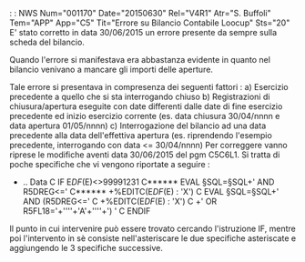  :  : NWS Num="001170" Date="20150630" Rel="V4R1" Atr="S. Buffoli" Tem="APP" App="C5" Tit="Errore su Bilancio Contabile Loocup" Sts="20"
E' stato corretto in data 30/06/2015 un errore presente da sempre sulla scheda del bilancio.

Quando l'errore si manifestava era abbastanza evidente in quanto nel bilancio venivano a mancare gli importi delle aperture.

Tale errore si presentava in compresenza dei seguenti fattori : 
a) Esercizio precedente a quello che si sta interrogando chiuso
b) Registrazioni di chiusura/apertura eseguite con date differenti dalle date di fine esercizio precedente ed inizio esercizio corrente (es. data chiusura 30/04/nnnn e data apertura 01/05/nnnn) c) Interrogazione del bilancio ad una data precedente alla data dell'effettiva apertura (es. riprendendo l'esempio precedente, interrogando con data <= 30/04/nnnn) 
Per correggere vanno riprese le modifiche aventi data 30/06/2015 del pgm C5C6L1. Si tratta di poche
specifiche che vi vengono riportate a seguire : 

 * .. Data
C                   IF        E$DF($E)<>99991231
C******             EVAL      §SQL=§SQL+' AND R5DREG<='
C******                       +%EDITC(E$DF($E) : 'X')
C                   EVAL      §SQL=§SQL+' AND (R5DREG<='
C                             +%EDITC(E$DF($E) : 'X')
C                             +' OR R5FL18='+''''+'A'+''''+') '
C                   ENDIF

Il punto in cui intervenire può essere trovato cercando l'istruzione IF, mentre poi l'intervento in
sè consiste nell'asteriscare le due specifiche asteriscate e aggiungendo le 3 specifiche successive.

